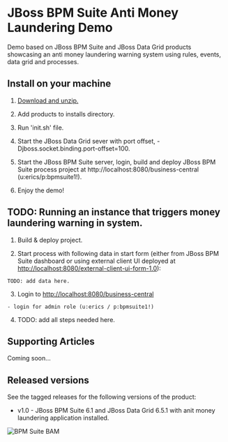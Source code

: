 JBoss BPM Suite Anti Money Laundering Demo
==========================================
Demo based on JBoss BPM Suite and JBoss Data Grid products showcasing an anti money laundering warning system
using rules, events, data grid and processes.


Install on your machine
-----------------------
1. [Download and unzip.](https://github.com/eschabell/bpms-anti-money-laundering-demo/archive/master.zip)

2. Add products to installs directory.

3. Run 'init.sh' file.

4. Start the JBoss Data Grid sever with port offset, -Djboss.socket.binding.port-offset=100.

5. Start the JBoss BPM Suite server, login, build and deploy JBoss BPM Suite process project at http://localhost:8080/business-central (u:erics/p:bpmsuite1!).

6. Enjoy the demo!


TODO: Running an instance that triggers money laundering warning in system.
---------------------------------------------------------------------
1. Build & deploy project.

2. Start process with following data in start form (either from JBoss BPM Suite dashboard or using external client
	 UI deployed at [http://localhost:8080/external-client-ui-form-1.0](http://localhost:8080/external-client-ui-form-1.0)):

  ```
  TODO: add data here.
  ```

3. Login to [http://localhost:8080/business-central](http://localhost:8080/business-central)

  ```
  - login for admin role (u:erics / p:bpmsuite1!)
  ```

4. TODO: add all steps needed here.


Supporting Articles
-------------------
Coming soon...


Released versions
-----------------
See the tagged releases for the following versions of the product:

- v1.0 - JBoss BPM Suite 6.1 and JBoss Data Grid 6.5.1 with anit money laundering application installed.

![BPM Suite BAM](https://raw.githubusercontent.com/eschabell/bpms-anti-money-laundering-demo/master/docs/demo-images/mock-bpm-data.png?raw=true)

